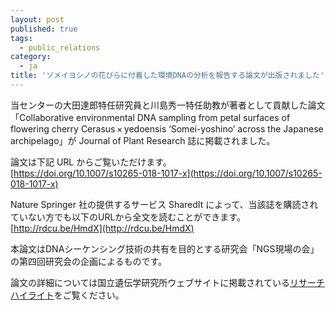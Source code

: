 ```yaml
---
layout: post
published: true
tags:
  - public_relations
category:
  - ja
title: 'ソメイヨシノの花びらに付着した環境DNAの分析を報告する論文が出版されました'
---
```

当センターの大田達郎特任研究員と川島秀一特任助教が著者として貢献した論文「Collaborative environmental DNA sampling from petal surfaces of flowering cherry Cerasus × yedoensis ‘Somei-yoshino’ across the Japanese archipelago」が Journal of Plant Research 誌に掲載されました。  
 
論文は下記 URL からご覧いただけます。  
[https://doi.org/10.1007/s10265-018-1017-x](https://doi.org/10.1007/s10265-018-1017-x)
 
Nature Springer 社の提供するサービス SharedIt によって、当該誌を購読されていない方でも以下のURLから全文を読むことができます。
[http://rdcu.be/HmdX](http://rdcu.be/HmdX)
 
本論文はDNAシーケンシング技術の共有を目的とする研究会「NGS現場の会」の第四回研究会の企画によるものです。
 
論文の詳細については国立遺伝学研究所ウェブサイトに掲載されている[リサーチハイライト](https://www.nig.ac.jp/nig/ja/2018/03/research-highlights_ja/20180312-3.html)をご覧ください。

